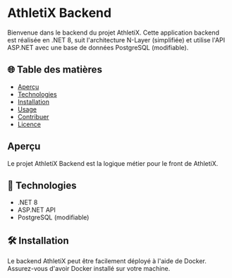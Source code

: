 # AthletiX Backend

Bienvenue dans le backend du projet AthletiX. Cette application backend est réalisée en .NET 8, suit l'architecture N-Layer (simplifiée) et utilise l'API ASP.NET avec une base de données PostgreSQL (modifiable).

## 🌐 Table des matières

- [Aperçu](#aperçu)
- [Technologies](#technologies)
- [Installation](#installation)
- [Usage](#usage)
- [Contribuer](#contribuer)
- [Licence](#licence)

## Aperçu

Le projet AthletiX Backend est la logique métier pour le front de AthletiX.

## 🚀 Technologies

- .NET 8
- ASP.NET API
- PostgreSQL (modifiable)

## 🛠 Installation

Le backend AthletiX peut être facilement déployé à l'aide de Docker. Assurez-vous d'avoir Docker installé sur votre machine.

